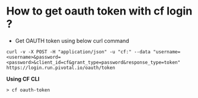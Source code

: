 # How to get oauth token with cf login ?

* Get OAUTH token using below curl command 

```
curl -v -X POST -H "application/json" -u "cf:" --data "username=<username>&password=<password>&client_id=cf&grant_type=password&response_type=token" https://login.run.pivotal.io/oauth/token

```

<b> Using CF CLI</b>

```
> cf oauth-token
```
